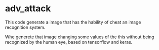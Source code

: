 # adv_attack
This code generate a image that has the hability of cheat an image recognition system.


Whe generete that image changing some values of the this without being recognized by the human eye, based on 
tensorflow and keras.
